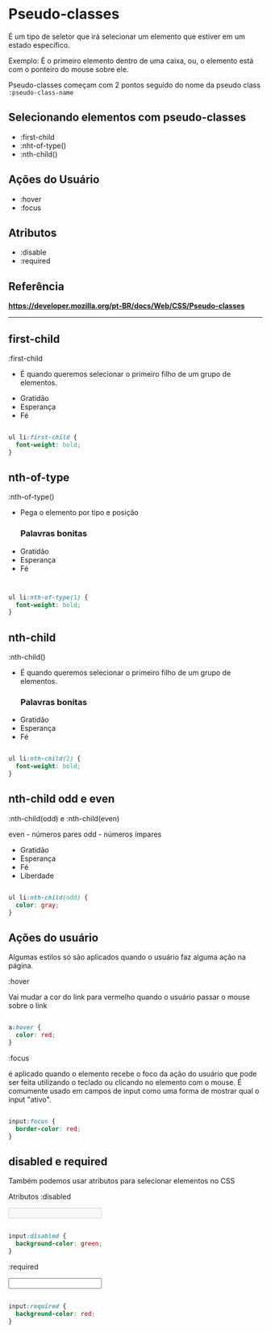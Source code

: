 # Pseudo-classes


É um tipo de seletor que irá selecionar um elemento que estiver em um estado específico.

Exemplo: É o primeiro elemento dentro de uma caixa, ou, o elemento está com o ponteiro do mouse sobre ele.

Pseudo-classes começam com 2 pontos seguido do nome da pseudo class `:pseudo-class-name`

## Selecionando elementos com pseudo-classes

* :first-child
* :nht-of-type()
* :nth-child()

## Ações do Usuário

* :hover
* :focus

## Atributos 

* :disable 
* :required

## Referência

**https://developer.mozilla.org/pt-BR/docs/Web/CSS/Pseudo-classes**


--------------------------------------------------------------------------------------------------------

## first-child

:first-child

* É quando queremos selecionar o primeiro filho de um grupo de elementos.

<ul>
  <li>Gratidão</li>
  <li>Esperança</li>
  <li>Fé</li>
</ul>

```CSS

ul li:first-child {
  font-weight: bold;
}

```

## nth-of-type

:nth-of-type()

* Pega o elemento por tipo e posição

<ul>
  <h3>Palavras bonitas</h3>
  <li>Gratidão</li>
  <li>Esperança</li>
  <li>Fé</li>
</ul>


```CSS


ul li:nth-of-type(1) {
  font-weight: bold;
}

```

## nth-child

:nth-child()

* É quando queremos selecionar o primeiro filho de um grupo de elementos.


<ul>
	<h3>Palavras bonitas</h3>
  <li>Gratidão</li>
  <li>Esperança</li>
  <li>Fé</li>
</ul>


```CSS

ul li:nth-child(2) {
  font-weight: bold;
}

```

## nth-child odd e even

:nth-child(odd) e :nth-child(even)

even - números pares
odd - números ímpares

<ul>
  <li>Gratidão</li>
  <li>Esperança</li>
  <li>Fé</li>
  <li>Liberdade</li>
</ul>

```CSS

ul li:nth-child(odd) {
  color: gray;
}

```

## Ações do usuário

Algumas estilos só são aplicados quando o usuário faz alguma ação na página.

:hover

Vai mudar a cor do link para vermelho quando o usuário passar o mouse sobre o link

```css

a:hover {
  color: red;
}

```

:focus 

é aplicado quando o elemento recebe o foco da ação do usuário que pode ser feita utilizando o teclado ou clicando no elemento com o mouse. É comumente usado em campos de input como uma forma de mostrar qual o input "ativo".

```css

input:focus {
  border-color: red;
}

```
## disabled e required

Também podemos usar atributos para selecionar elementos no CSS

Atributos
:disabled



<input type="text" disabled>

```CSS

input:disabled {
  background-color: green;
}

```

:required

<input type="text" required>

```CSS

input:required {
  background-color: red;
}

```